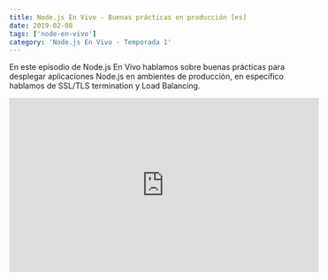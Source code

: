 ```yaml
---
title: Node.js En Vivo - Buenas prácticas en producción [es]
date: 2019-02-08
tags: ['node-en-vivo']
category: 'Node.js En Vivo - Temporada 1'
---
```

En este episodio de Node.js En Vivo hablamos sobre buenas prácticas para desplegar aplicaciones Node.js en ambientes de producción, en específico hablamos de SSL/TLS termination y Load Balancing.

<iframe class="mt-2" width="560" height="315" src="https://www.youtube.com/embed/w4NyfuXqtkY" title="YouTube video player" frameborder="0" allow="accelerometer; autoplay; clipboard-write; encrypted-media; gyroscope; picture-in-picture" allowfullscreen></iframe>
